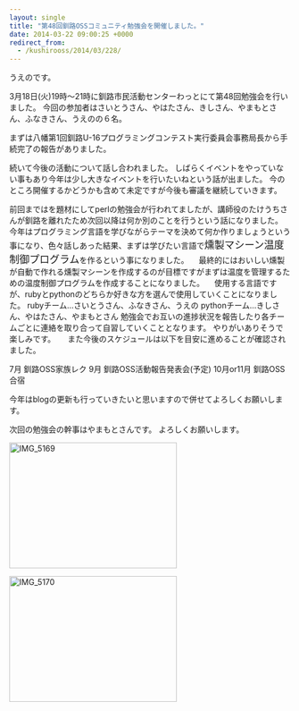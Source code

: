```yaml
---
layout: single
title: "第48回釧路OSSコミュニティ勉強会を開催しました。"
date: 2014-03-22 09:00:25 +0000
redirect_from:
  - /kushirooss/2014/03/228/
---
```

うえのです。

3月18日(火)19時〜21時に釧路市民活動センターわっとにて第48回勉強会を行いました。
今回の参加者はさいとうさん、やはたさん、きしさん、やまもとさん、ふなきさん、うえのの６名。

まずは八幡第1回釧路U-16プログラミングコンテスト実行委員会事務局長から手続完了の報告がありました。

続いて今後の活動について話し合われました。
しばらくイベントをやっていない事もあり今年は少し大きなイベントを行いたいねという話が出ました。
今のところ開催するかどうかも含めて未定ですが今後も審議を継続していきます。

前回まではを題材にしてperlの勉強会が行われてましたが、講師役のたけうちさんが釧路を離れたため次回以降は何か別のことを行うという話になりました。
今年はプログラミング言語を学びながらテーマを決めて何か作りましょうという事になり、色々話しあった結果、まずは学びたい言語で<font size="4">燻製マシーン温度制御プログラム</font>を作るという事になりました。
　最終的にはおいしい燻製が自動で作れる燻製マシーンを作成するのが目標ですがまずは温度を管理するための温度制御プログラムを作成することになりました。
　使用する言語ですが、rubyとpythonのどちらか好きな方を選んで使用していくことになりました。
  rubyチーム…さいとうさん、ふなきさん、うえの
  pythonチーム…きしさん、やはたさん、やまもとさん
勉強会でお互いの進捗状況を報告したり各チームごとに連絡を取り合って自習していくこととなります。
やりがいありそうで楽しみです。
　
また今後のスケジュールは以下を目安に進めることが確認されました。

7月 釧路OSS家族レク
9月 釧路OSS活動報告発表会(予定)
10月or11月 釧路OSS合宿

今年はblogの更新も行っていきたいと思いますので併せてよろしくお願いします。

次回の勉強会の幹事はやまもとさんです。
よろしくお願いします。

<a href="http://blog.kushi.ro/kushirooss/files/2014/03/IMG_5169.jpg"><img src="http://blog.kushi.ro/kushirooss/files/2014/03/IMG_5169-300x225.jpg" alt="IMG_5169" width="300" height="225" class="alignnone size-medium wp-image-229" /></a>

<a href="http://blog.kushi.ro/kushirooss/files/2014/03/IMG_5170.jpg"><img src="http://blog.kushi.ro/kushirooss/files/2014/03/IMG_5170-300x225.jpg" alt="IMG_5170" width="300" height="225" class="alignnone size-medium wp-image-230" /></a>


